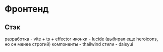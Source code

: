 # Фронтенд

## Стэк
разработка - vite + ts + effector
иконки - lucide (выбирал еще heroicons, но он менее строгий)
компоненты - thailwind
стили - daisyui
